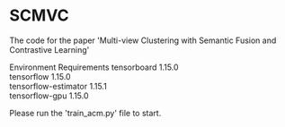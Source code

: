# SCMVC
The code for the paper 'Multi-view Clustering with Semantic Fusion and Contrastive Learning'

Environment Requirements
tensorboard               1.15.0              
tensorflow                1.15.0                 
tensorflow-estimator      1.15.1                 
tensorflow-gpu            1.15.0

Please run the 'train_acm.py' file to start.
